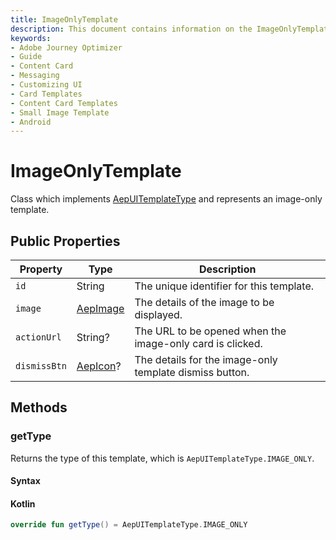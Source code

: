```yaml
---
title: ImageOnlyTemplate
description: This document contains information on the ImageOnlyTemplate class.
keywords:
- Adobe Journey Optimizer
- Guide
- Content Card
- Messaging
- Customizing UI
- Card Templates
- Content Card Templates
- Small Image Template
- Android
---
```


# ImageOnlyTemplate

Class which implements [AepUITemplateType](./aepuitemplatetype.md) and represents an image-only template.

## Public Properties

| Property     | Type                             | Description                                               |
| ------------ | -------------------------------- | --------------------------------------------------------- |
| `id`         | String                           | The unique identifier for this template.                  |
| `image`      | [AepImage](./aepimage.md)        | The details of the image to be displayed.                 |
| `actionUrl`  | String?                          | The URL to be opened when the image-only card is clicked. |
| `dismissBtn` | [AepIcon](./aepicon.md)?         | The details for the image-only template dismiss button.   |

## Methods

### getType

Returns the type of this template, which is `AepUITemplateType.IMAGE_ONLY`.

#### Syntax

<CodeBlock slots="heading, code" repeat="1" languages="Kotlin" />

#### Kotlin

``` kotlin
override fun getType() = AepUITemplateType.IMAGE_ONLY
```
